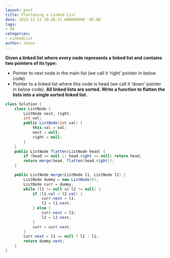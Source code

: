 ```yaml
---
layout: post
title: Flattening a Linked List
date: 2015-12-12 10:28:11.000000000 -05:00
tags:
- OA
categories:
- LinkedList
author: Jason
---
```

**Given a linked list where every node represents a linked list and contains two pointers of its type:**
* Pointer to next node in the main list (we call it ‘right’ pointer in below code)
* Pointer to a linked list where this node is head (we call it ‘down’ pointer in below code).
**All linked lists are sorted. Write a function to flatten the lists into a single sorted linked list.**


``` java
class Solution {
    class ListNode {
        ListNode next, right;
        int val;
        public ListNode(int val) {
            this.val = val;
            next = null;
            right = null;
        }
    }
    public ListNode flatten(ListNode head) {
        if (head == null || head.right == null) return head;
        return merge(head, flatten(head.right));
    }

    public ListNode merge(ListNode l1, ListNode l2) {
        ListNode dummy = new ListNode(0);
        ListNode curr = dummy;
        while (l1 != null && l2 != null) {
            if (l1.val < l2.val) {
                curr.next = l1;
                l1 = l1.next;
            } else {
                curr.next = l2;
                l2 = l2.next;
            }
            curr = curr.next;
        }
        curr.next = l1 == null ? l2 : l1;
        return dummy.next;
    }
}
```

